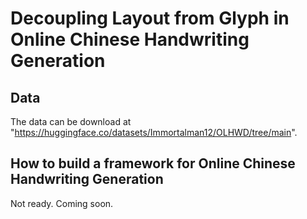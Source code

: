 # Decoupling Layout from Glyph in Online Chinese Handwriting Generation
## Data
The data can be download at "https://huggingface.co/datasets/Immortalman12/OLHWD/tree/main".

## How to build a framework for Online Chinese Handwriting Generation
Not ready. Coming soon.
